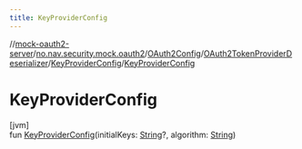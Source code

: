 ```yaml
---
title: KeyProviderConfig
---
```

//[mock-oauth2-server](../../../../../index.html)/[no.nav.security.mock.oauth2](../../../index.html)/[OAuth2Config](../../index.html)/[OAuth2TokenProviderDeserializer](../index.html)/[KeyProviderConfig](index.html)/[KeyProviderConfig](-key-provider-config.html)



# KeyProviderConfig



[jvm]\
fun [KeyProviderConfig](-key-provider-config.html)(initialKeys: [String](https://kotlinlang.org/api/latest/jvm/stdlib/kotlin/-string/index.html)?, algorithm: [String](https://kotlinlang.org/api/latest/jvm/stdlib/kotlin/-string/index.html))




